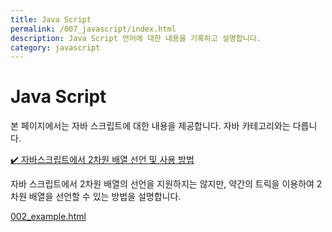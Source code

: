 ```yaml
---
title: Java Script
permalink: /007_javascript/index.html
description: Java Script 언어에 대한 내용을 기록하고 설명합니다.
category: javascript
---
```



Java Script
===


본 페이지에서는 자바 스크립트에 대한 내용을 제공합니다. 
자바 카테고리와는 다릅니다. 


[✔️ 자바스크립트에서 2차원 배열 선언 및 사용 방법](001.html '자바 스크립트에서 2차원 배열의 선언을 지원하지는 않지만, 약간의 트릭을 이용하여 2차원 배열을 선언할 수 있는 방법을 설명합니다.')


자바 스크립트에서 2차원 배열의 선언을 지원하지는 않지만, 약간의 트릭을 이용하여 2차원 배열을 선언할 수 있는 방법을 설명합니다.


[002_example.html](002_example.html)


